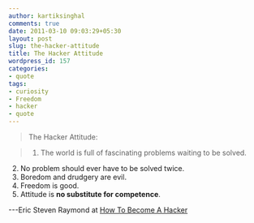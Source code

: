 ```yaml
---
author: kartiksinghal
comments: true
date: 2011-03-10 09:03:29+05:30
layout: post
slug: the-hacker-attitude
title: The Hacker Attitude
wordpress_id: 157
categories:
- quote
tags:
- curiosity
- Freedom
- hacker
- quote
---
```


> The Hacker Attitude:

> 1. The world is full of fascinating problems waiting to be solved.
2. No problem should ever have to be solved twice.
3. Boredom and drudgery are evil.
4. Freedom is good.
5. Attitude is **no substitute for competence**.

---Eric Steven Raymond at [How To Become A Hacker](http://www.catb.org/~esr/faqs/hacker-howto.html)
